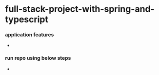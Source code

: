 # full-stack-project-with-spring-and-typescript

### application features

- 

### run repo using below steps

- 
